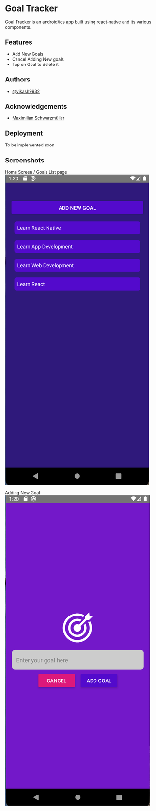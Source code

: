 # Goal Tracker

Goal Tracker is an android/ios app built using react-native and its various components.

## Features

- Add New Goals
- Cancel Adding New goals
- Tap on Goal to delete it

## Authors

- [@vikash9932](https://www.github.com/vikash9932)

## Acknowledgements

- [Maximilian Schwarzmüller](https://www.linkedin.com/in/maximilian-schwarzmueller/)

## Deployment

To be implemented soon

## Screenshots

Home Screen / Goals List page
![Goals List Screenshot](/assets/images/goalsList.png)

Adding New Goal
![Add Goal Screenshot](/assets/images/addGoal.png)
